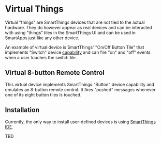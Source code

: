 Virtual Things
==============

Virtual "things" are SmartThings devices that are not tied to the actual
hardware. They do however appear as real devices and can be interacted with
using "things" tiles in the SmartThings UI and can be used in SmartApps just
like any other device.

An example of virtual device is SmartThings' "On/Off Button Tile" that
implements "Switch" device
[capability](https://graph.api.smartthings.com/ide/doc/capabilities) and can
fire "on" and "off" events when a user touches the switch tile.

Virtual 8-button Remote Control
-------------------------------

This virtual device implements SmartThings "Button" device capability and
emulates an 8-button remote control. It fires "pushed" messages whenever one
of its eight button tiles is touched.

Installation
------------

Currently, the only way to install user-defined devices is using
[SmartThings IDE](https://graph.api.smartthings.com).

TBD
